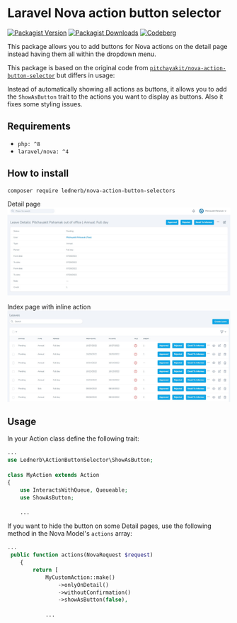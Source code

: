 ﻿# Laravel Nova action button selector

[![Packagist Version](https://img.shields.io/packagist/v/lednerb/nova-action-button-selectors.svg?style=for-the-badge)](https://packagist.org/packages/lednerb/nova-action-button-selectors)
[![Packagist Downloads](https://img.shields.io/packagist/dt/lednerb/nova-action-button-selectors.svg?style=for-the-badge)](https://packagist.org/packages/lednerb/nova-action-button-selectors)
[![Codeberg](https://img.shields.io/badge/Codeberg-2185D0?style=for-the-badge&logo=Codeberg&logoColor=white)](https://codeberg.org/Lednerb/nova-action-button-selector)

This package allows you to add buttons for Nova actions on the detail page instead having them all within the dropdown menu.

This package is based on the original code from [`pitchayakit/nova-action-button-selector`](https://github.com/pitchayakit/nova-action-button-selector) but differs in usage:

Instead of automatically showing all actions as buttons, it allows you to add the `ShowAsButton` trait to the actions you want to display as buttons.
Also it fixes some styling issues.


## Requirements
- `php: ^8`
- `laravel/nova: ^4`

## How to install
```
composer require lednerb/nova-action-button-selectors
```
Detail page
![example_1](./docs/main_1.jpg)

Index page with inline action
![example_2](./docs/main_2.jpg)


## Usage

In your Action class define the following trait:

```php
...
use Lednerb\ActionButtonSelector\ShowAsButton;

class MyAction extends Action
{
    use InteractsWithQueue, Queueable;
    use ShowAsButton;
    
    ...
```

If you want to hide the button on some Detail pages, use the following method in the Nova Model's `actions` array:

```php
...
 public function actions(NovaRequest $request)
    {
        return [
            MyCustomAction::make()
                ->onlyOnDetail()
                ->withoutConfirmation()
                ->showAsButton(false),

            ...
```